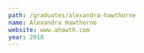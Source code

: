 ```yaml
---
path: /graduates/alexandra-hawthorne
name: Alexandra Hawthorne
website: www.ahawth.com
year: 2018
---
```


